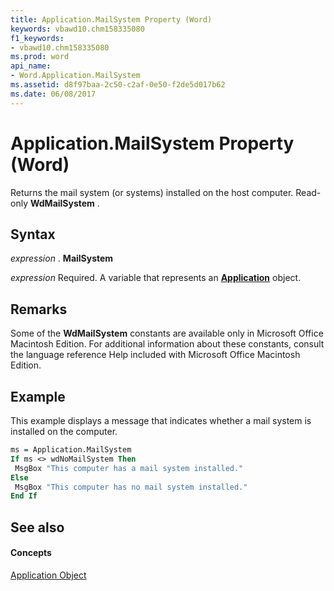 ```yaml
---
title: Application.MailSystem Property (Word)
keywords: vbawd10.chm158335080
f1_keywords:
- vbawd10.chm158335080
ms.prod: word
api_name:
- Word.Application.MailSystem
ms.assetid: d8f97baa-2c50-c2af-0e50-f2de5d017b62
ms.date: 06/08/2017
---
```



# Application.MailSystem Property (Word)

Returns the mail system (or systems) installed on the host computer. Read-only **WdMailSystem** .


## Syntax

 _expression_ . **MailSystem**

 _expression_ Required. A variable that represents an **[Application](application-object-word.md)** object.


## Remarks

Some of the **WdMailSystem** constants are available only in Microsoft Office Macintosh Edition. For additional information about these constants, consult the language reference Help included with Microsoft Office Macintosh Edition.


## Example

This example displays a message that indicates whether a mail system is installed on the computer.


```vb
ms = Application.MailSystem 
If ms <> wdNoMailSystem Then 
 MsgBox "This computer has a mail system installed." 
Else 
 MsgBox "This computer has no mail system installed." 
End If
```


## See also


#### Concepts


[Application Object](application-object-word.md)


